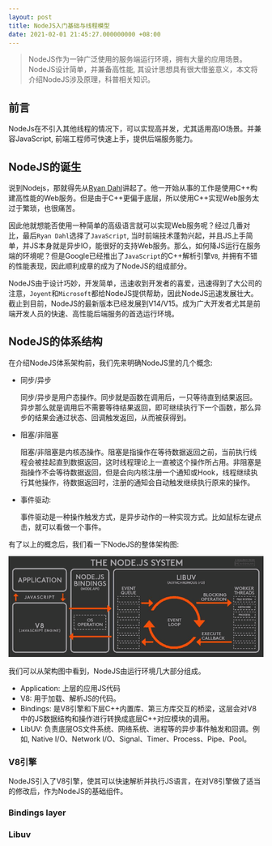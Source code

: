 ```yaml
---
layout: post
title: NodeJS入门基础与线程模型
date: 2021-02-01 21:45:27.000000000 +08:00
---
```


> NodeJS作为一钟广泛使用的服务端运行环境，拥有大量的应用场景。NodeJS设计简单，并兼备高性能, 其设计思想具有很大借鉴意义，本文将介绍NodeJS涉及原理，科普相关知识。

## 前言

NodeJs在不引入其他线程的情况下，可以实现高并发，尤其适用高IO场景。并兼容JavaScript, 前端工程师可快速上手，提供后端服务能力。

## NodeJS的诞生

说到Nodejs，那就得先从[Ryan Dahl](https://en.wikipedia.org/wiki/Ryan_Dahl)讲起了。他一开始从事的工作是使用C++构建高性能的Web服务。但是由于C++更偏于底层，所以使用C++实现Web服务太过于繁琐，也很痛苦。

因此他就想能否使用一种简单的高级语言就可以实现Web服务呢？经过几番对比，最后`Ryan Dahl`选择了`JavaScript`, 当时前端技术蓬勃兴起，并且JS上手简单，并JS本身就是异步IO，能很好的支持Web服务。那么，如何降JS运行在服务端的环境呢？但是Google已经推出了`JavaScript`的C++解析引擎`V8`, 并拥有不错的性能表现，因此顺利成章的成为了NodeJS的组成部分。

NodeJS由于设计巧妙，开发简单，迅速收到开发者的喜爱，迅速得到了大公司的注意，`Joyent`和`Microsoft`都给NodeJS提供帮助，因此NodeJS迅速发展壮大。截止到目前，NodeJS的最新版本已经发展到V14/V15。成为广大开发者尤其是前端开发人员的快速、高性能后端服务的首选运行环境。

## NodeJS的体系结构

在介绍NodeJS体系架构前，我们先来明确NodeJS里的几个概念:

* 同步/异步
  
  同步/异步是用户态操作。同步就是函数在调用后，一只等待直到结果返回。异步那么就是调用后不需要等待结果返回，即可继续执行下一个函数，那么异步的结果会通过状态、回调触发返回，从而被获得到。

* 阻塞/非阻塞
  
  阻塞/非阻塞是内核态操作。阻塞是指操作在等待数据返回之前，当前执行线程会被挂起直到数据返回，这时线程理论上一直被这个操作所占用。非阻塞是指操作不会等待数据返回，但是会向内核注册一个通知或Hook，线程继续执行其他操作，待数据返回时，注册的通知会自动触发继续执行原来的操作。

* 事件驱动:
  
  事件驱动是一种操作触发方式，是异步动作的一种实现方式。比如鼠标左键点击，就可以看做一个事件。

有了以上的概念后，我们看一下NodeJS的整体架构图:

![NodeJS架构](/images/nodejs/node-1.png)

我们可以从架构图中看到，NodeJS由运行环境几大部分组成。

* Application: 上层的应用JS代码
* V8: 用于加载、解析JS的代码。
* Bindings: 是V8引擎和下层C++内置库、第三方库交互的桥梁，这层会对V8中的JS数据结构和操作进行转换成底层C++对应模块的调用。
* LibUV: 负责底层OS文件系统、网络系统、进程等的异步事件触发和回调。例如, Native I/O、Network I/O、Signal、Timer、Process、Pipe、Pool。

### V8引擎

NodeJS引入了V8引擎，使其可以快速解析并执行JS语言，在对V8引擎做了适当的修改后，作为NodeJS的基础组件。

### Bindings layer

### Libuv


